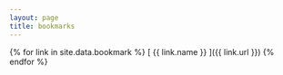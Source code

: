 ```yaml
---
layout: page
title: bookmarks
---
```


{% for link in site.data.bookmark %}
  [ {{ link.name }} ]({{ link.url }})
{% endfor %}

